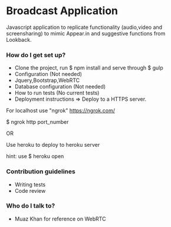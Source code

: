 # Broadcast Application

Javascript application to replicate functionality (audio,video and screensharing) to mimic Appear.in and suggestive functions from Lookback.

### How do I get set up? ###

* Clone the project, run $ npm install and serve through $ gulp
* Configuration (Not needed)
* Jquery,Bootstrap,WebRTC
* Database configuration (Not needed)
* How to run tests (No current tests)
* Deployment instructions => Deploy to a HTTPS server.

For localhost use "ngrok"
https://ngrok.com/

$ ngrok http port_number 

OR 

Use heroku to deploy to heroku server

hint: use $ heroku open

### Contribution guidelines ###

* Writing tests
* Code review

### Who do I talk to? ###

* Muaz Khan for reference on WebRTC